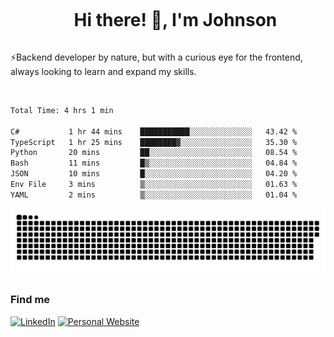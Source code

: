 <div id="user-content-toc">
  <ul align="center">
    <summary><h1 style="display: inline-block">Hi there! 👋, I'm Johnson</h1></summary>
  </ul>
</div>

⚡Backend developer by nature, but with a curious eye for the frontend, always looking to learn and expand my skills.

<br>


<!--START_SECTION:waka-->

```txt
Total Time: 4 hrs 1 min

C#           1 hr 44 mins    ███████████░░░░░░░░░░░░░░   43.42 %
TypeScript   1 hr 25 mins    ████████▓░░░░░░░░░░░░░░░░   35.30 %
Python       20 mins         ██░░░░░░░░░░░░░░░░░░░░░░░   08.54 %
Bash         11 mins         █▒░░░░░░░░░░░░░░░░░░░░░░░   04.84 %
JSON         10 mins         █░░░░░░░░░░░░░░░░░░░░░░░░   04.20 %
Env File     3 mins          ▒░░░░░░░░░░░░░░░░░░░░░░░░   01.63 %
YAML         2 mins          ▒░░░░░░░░░░░░░░░░░░░░░░░░   01.04 %
```

<!--END_SECTION:waka-->

<picture>
  <source  srcset="https://github.com/joshwambere/joshwambere/blob/output/github-contribution-grid-snake-dark.svg?palette=github-dark">
  <source  srcset="https://github.com/joshwambere/joshwambere/blob/output/github-contribution-grid-snake.svg">
  <img alt="github contribution grid snake animation" src="https://github.com/joshwambere/joshwambere/blob/output/github-contribution-grid-snake.svg">
</picture>

### Find me
<a href="https://www.linkedin.com/in/dusabe-johnson" target="_blank"><img src="https://img.shields.io/badge/LinkedIn-%230077B5.svg?&style=flat&logo=linkedin&logoColor=white" alt="LinkedIn"></a>
‎‎ [![Personal Website](https://img.shields.io/badge/visit-Johnsonis.me-blue)](https://johnsonis.me/)
